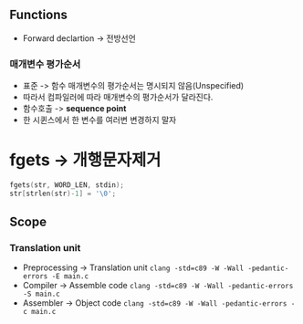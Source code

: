 ## Functions
* Forward declartion -> 전방선언 
### 매개변수 평가순서 
* 표준 -> 함수 매개변수의 평가순서는 명시되지 않음(Unspecified)
* 따라서 컴파일러에 따라 매개변수의 평가순서가 달라진다. 
* 함수호출 -> **sequence point**
* 한 시퀸스에서 한 변수를 여러변 변경하지 말자 
# fgets -> 개행문자제거
```c
fgets(str, WORD_LEN, stdin);
str[strlen(str)-1] = '\0';
```

## Scope
### Translation unit 
* Preprocessing -> Translation unit
```clang -std=c89 -W -Wall -pedantic-errors -E main.c```
* Compiler -> Assemble code
```clang -std=c89 -W -Wall -pedantic-errors -S main.c```
* Assembler -> Object code
```clang -std=c89 -W -Wall -pedantic-errors -c main.c```
